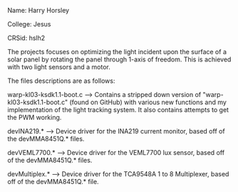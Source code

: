 Name: Harry Horsley

College: Jesus 

CRSid: hslh2

The projects focuses on optimizing the light incident upon the surface of a solar panel by rotating the panel through 1-axis of freedom. This is achieved with two light sensors and a motor.

The files descriptions are as follows:

warp-kl03-ksdk1.1-boot.c     -->         Contains a stripped down version of "warp-kl03-ksdk1.1-boot.c" (found on GitHub) with various new functions and my implementation of the light tracking system. It also contains attempts to get the PWM working.

devINA219.*                           -->         Device driver for the INA219 current monitor, based off of the devMMA8451Q.* files.

devVEML7700.*                     -->         Device driver for the VEML7700 lux sensor, based off of the devMMA8451Q.* files.

devMultiplex.*                        -->         Device driver for the TCA9548A 1 to 8 Multiplexer, based off of the devMMA8451Q.* file.
